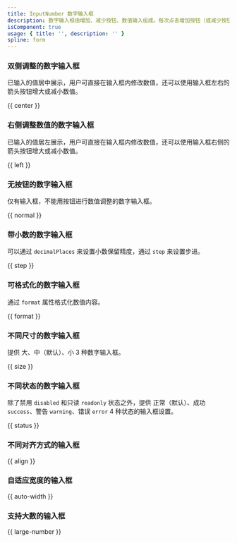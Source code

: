 ```yaml
---
title: InputNumber 数字输入框
description: 数字输入框由增加、减少按钮、数值输入组成。每次点击增加按钮（或减少按钮），数字增长（或减少）的量是恒定的。
isComponent: true
usage: { title: '', description: '' }
spline: form
---
```


### 双侧调整的数字输入框

已输入的值居中展示，用户可直接在输入框内修改数值，还可以使用输入框左右的箭头按钮增大或减小数值。

{{ center }}

### 右侧调整数值的数字输入框

已输入的值居左展示，用户可直接在输入框内修改数值，还可以使用输入框右侧的箭头按钮增大或减小数值。

{{ left }}

### 无按钮的数字输入框

仅有输入框，不能用按钮进行数值调整的数字输入框。

{{ normal }}

### 带小数的数字输入框

可以通过 `decimalPlaces` 来设置小数保留精度，通过 `step` 来设置步进。

{{ step }}

### 可格式化的数字输入框

通过 `format` 属性格式化数值内容。

{{ format }}

### 不同尺寸的数字输入框

提供 大、中（默认）、小 3 种数字输入框。

{{ size }}

### 不同状态的数字输入框

除了禁用 `disabled` 和只读 `readonly` 状态之外，提供 正常（默认）、成功 `success`、警告 `warning`、错误 `error` 4 种状态的输入框设置。

{{ status }}

### 不同对齐方式的输入框

{{ align }}

### 自适应宽度的输入框

{{ auto-width }}

### 支持大数的输入框

{{ large-number }}
